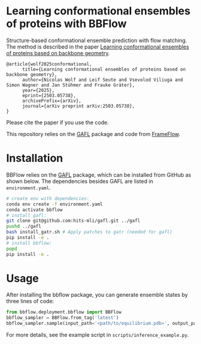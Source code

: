 # Learning conformational ensembles of proteins with BBFlow

Structure-based conformational ensemble prediction with flow matching. The method is described in the paper [Learning conformational ensembles of proteins based on backbone geometry](https://arxiv.org/abs/2503.05738).

```
@article{wolf2025conformational,
      title={Learning conformational ensembles of proteins based on backbone geometry}, 
      author={Nicolas Wolf and Leif Seute and Vsevolod Viliuga and Simon Wagner and Jan Stühmer and Frauke Gräter},
      year={2025},
      eprint={2503.05738},
      archivePrefix={arXiv},
      journal={arXiv preprint arXiv:2503.05738},
}
```

Please cite the paper if you use the code.


This repository relies on the [GAFL](https://github.com/hits-mli/gafl) package and code from [FrameFlow](https://github.com/microsoft/protein-frame-flow).


# Installation

BBFlow relies on the [GAFL](https://github.com/hits-mli/gafl) package, which can be installed from GitHub as shown below. The dependencies besides GAFL are listed in `environment.yaml`.

```bash
# create env with dependencies:
conda env create -f environment.yaml
conda activate bbflow
# install gafl:
git clone git@github.com:hits-mli/gafl.git ../gafl
pushd ../gafl
bash install_gatr.sh # Apply patches to gatr (needed for gafl)
pip install -e .
# install bbflow:
popd
pip install -e .
```

# Usage

After installing the bbflow package, you can generate ensemble states by three lines of code:

```python
from bbflow.deployment.bbflow import BBFlow
bbflow_sampler = BBFlow.from_tag('latest')
bbflow_sampler.sample(input_path='<path/to/equilibrium.pdb>', output_path='<path/to/output_ensemble.pdb>', n_samples=50)
```

For more details, see the example script in `scripts/inference_example.py`.
